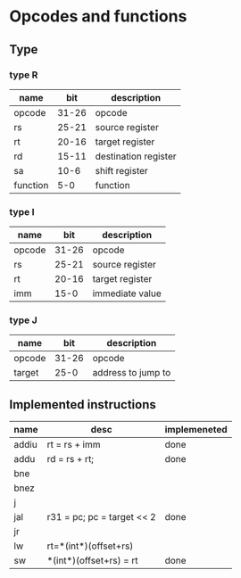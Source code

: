 # Opcodes and functions

## Type

### type R

|name|bit|description|
|-|-|-|
|opcode|31-26|opcode
|rs|25-21|source register|
|rt|20-16|target register|
|rd|15-11|destination register|
|sa|10-6|shift register|
|function|5-0|function|


### type I

|name|bit|description|
|-|-|-|
|opcode|31-26|opcode|
|rs|25-21|source register|
|rt|20-16|target register|
|imm|15-0|immediate value|

### type J

|name|bit|description|
|-|-|-|
|opcode|31-26|opcode|
|target|25-0|address to jump to|

## Implemented instructions

|name|desc|implemeneted|
|-|-|-|
|addiu|rt = rs + imm|done|
|addu|rd = rs + rt;|done|
|bne|||
|bnez|||
|j|||
|jal|r31 = pc; pc = target << 2|done|
|jr|||
|lw|rt=\*(int\*)(offset+rs)||
|sw|\*(int\*)(offset+rs) = rt|done|